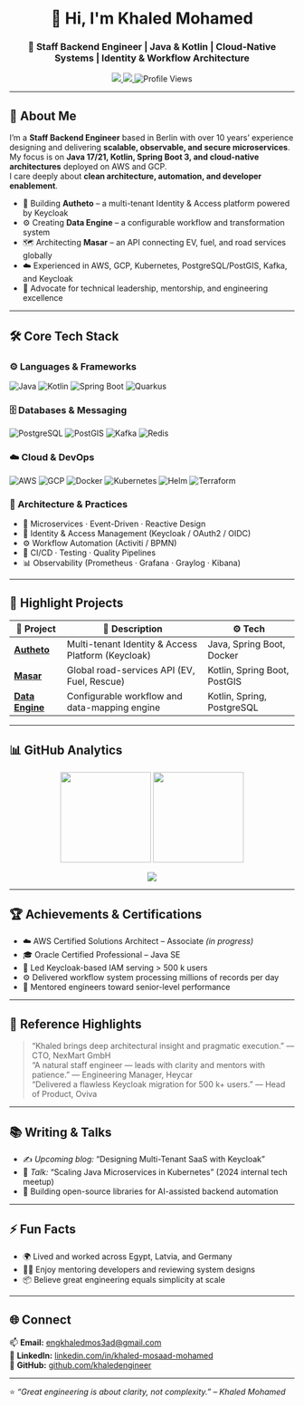 <h1 align="center">👋 Hi, I'm Khaled Mohamed</h1>
<h3 align="center">🚀 Staff Backend Engineer | Java & Kotlin | Cloud-Native Systems | Identity & Workflow Architecture</h3>

<p align="center">
  <a href="https://www.linkedin.com/in/khaled-mosaad-mohamed" target="_blank">
    <img src="https://img.shields.io/badge/LinkedIn-Connect-blue?logo=linkedin&style=for-the-badge">
  </a>
  <a href="mailto:engkhaledmos3ad@gmail.com" target="_blank">
    <img src="https://img.shields.io/badge/Email-Contact%20Me-red?logo=gmail&style=for-the-badge">
  </a>
  <img src="https://komarev.com/ghpvc/?username=khaledengineer&style=for-the-badge&color=blue" alt="Profile Views">
</p>

---

## 🧠 About Me
I’m a **Staff Backend Engineer** based in Berlin with over 10 years’ experience designing and delivering **scalable, observable, and secure microservices**.  
My focus is on **Java 17/21, Kotlin, Spring Boot 3, and cloud-native architectures** deployed on AWS and GCP.  
I care deeply about **clean architecture, automation, and developer enablement**.

- 🔭 Building **Autheto** – a multi-tenant Identity & Access platform powered by Keycloak  
- ⚙️ Creating **Data Engine** – a configurable workflow and transformation system  
- 🗺️ Architecting **Masar** – an API connecting EV, fuel, and road services globally  
- ☁️ Experienced in AWS, GCP, Kubernetes, PostgreSQL/PostGIS, Kafka, and Keycloak  
- 👥 Advocate for technical leadership, mentorship, and engineering excellence  

---

## 🛠️ Core Tech Stack

### ⚙️ Languages & Frameworks
![Java](https://img.shields.io/badge/Java-ED8B00?logo=java&logoColor=white&style=for-the-badge)
![Kotlin](https://img.shields.io/badge/Kotlin-7F52FF?logo=kotlin&style=for-the-badge)
![Spring Boot](https://img.shields.io/badge/Spring%20Boot-6DB33F?logo=spring-boot&style=for-the-badge)
![Quarkus](https://img.shields.io/badge/Quarkus-4695EB?logo=quarkus&style=for-the-badge)

### 🗄️ Databases & Messaging
![PostgreSQL](https://img.shields.io/badge/PostgreSQL-316192?logo=postgresql&style=for-the-badge)
![PostGIS](https://img.shields.io/badge/PostGIS-1C1C1C?style=for-the-badge)
![Kafka](https://img.shields.io/badge/Apache%20Kafka-000000?logo=apachekafka&style=for-the-badge)
![Redis](https://img.shields.io/badge/Redis-DC382D?logo=redis&style=for-the-badge)

### ☁️ Cloud & DevOps
![AWS](https://img.shields.io/badge/AWS-232F3E?logo=amazon-aws&style=for-the-badge)
![GCP](https://img.shields.io/badge/GCP-4285F4?logo=google-cloud&style=for-the-badge)
![Docker](https://img.shields.io/badge/Docker-2496ED?logo=docker&style=for-the-badge)
![Kubernetes](https://img.shields.io/badge/Kubernetes-326CE5?logo=kubernetes&style=for-the-badge)
![Helm](https://img.shields.io/badge/Helm-0F1689?logo=helm&style=for-the-badge)
![Terraform](https://img.shields.io/badge/Terraform-7B42BC?logo=terraform&style=for-the-badge)

### 🧭 Architecture & Practices
- 🧩 Microservices · Event-Driven · Reactive Design  
- 🔐 Identity & Access Management (Keycloak / OAuth2 / OIDC)  
- ⚙️ Workflow Automation (Activiti / BPMN)  
- 🧪 CI/CD · Testing · Quality Pipelines  
- 📊 Observability (Prometheus · Grafana · Graylog · Kibana)

---

## 🌟 Highlight Projects

| 🚀 Project | 🧠 Description | ⚙️ Tech |
|------------|----------------|---------|
| [**Autheto**](https://github.com/khaledengineer/autheto) | Multi-tenant Identity & Access Platform (Keycloak) | Java, Spring Boot, Docker |
| [**Masar**](https://github.com/khaledengineer/masar) | Global road-services API (EV, Fuel, Rescue) | Kotlin, Spring Boot, PostGIS |
| [**Data Engine**](https://github.com/khaledengineer/data-engine) | Configurable workflow and data-mapping engine | Kotlin, Spring, PostgreSQL |

---

## 📊 GitHub Analytics

<p align="center">
  <img src="https://github-readme-stats.vercel.app/api?username=khaledengineer&show_icons=true&theme=tokyonight&hide_border=true" height="160">
  <img src="https://github-readme-stats.vercel.app/api/top-langs/?username=khaledengineer&layout=compact&theme=tokyonight&hide_border=true" height="160">
</p>
<p align="center">
  <img src="https://streak-stats.demolab.com?user=khaledengineer&theme=tokyonight&hide_border=true">
</p>

---

## 🏆 Achievements & Certifications
- ☁️ AWS Certified Solutions Architect – Associate *(in progress)*  
- 🎓 Oracle Certified Professional – Java SE  
- 🔐 Led Keycloak-based IAM serving > 500 k users  
- ⚙️ Delivered workflow system processing millions of records per day  
- 👥 Mentored engineers toward senior-level performance  

---

## 🧾 Reference Highlights
> “Khaled brings deep architectural insight and pragmatic execution.” — CTO, NexMart GmbH  
> “A natural staff engineer — leads with clarity and mentors with patience.” — Engineering Manager, Heycar  
> “Delivered a flawless Keycloak migration for 500 k+ users.” — Head of Product, Oviva  

---

## 📚 Writing & Talks
- ✍️ *Upcoming blog:* “Designing Multi-Tenant SaaS with Keycloak”  
- 🎤 *Talk:* “Scaling Java Microservices in Kubernetes” (2024 internal tech meetup)  
- 🧪 Building open-source libraries for AI-assisted backend automation  

---

## ⚡ Fun Facts
- 🌍 Lived and worked across Egypt, Latvia, and Germany  
- 🧑‍🏫 Enjoy mentoring developers and reviewing system designs  
- 📦 Believe great engineering equals simplicity at scale  

---

## 🌐 Connect
📫 **Email:** [engkhaledmos3ad@gmail.com](mailto:engkhaledmos3ad@gmail.com)  
💼 **LinkedIn:** [linkedin.com/in/khaled-mosaad-mohamed](https://www.linkedin.com/in/khaled-mosaad-mohamed)  
🐙 **GitHub:** [github.com/khaledengineer](https://github.com/khaledengineer)

---

⭐ *“Great engineering is about clarity, not complexity.” – Khaled Mohamed*
